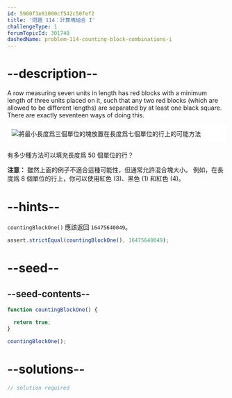 ```yaml
---
id: 5900f3e01000cf542c50fef2
title: '問題 114：計算塊組合 I'
challengeType: 1
forumTopicId: 301740
dashedName: problem-114-counting-block-combinations-i
---
```


# --description--

A row measuring seven units in length has red blocks with a minimum length of three units placed on it, such that any two red blocks (which are allowed to be different lengths) are separated by at least one black square. There are exactly seventeen ways of doing this.

<img alt="將最小長度爲三個單位的塊放置在長度爲七個單位的行上的可能方法" src="https://cdn.freecodecamp.org/curriculum/project-euler/counting-block-combinations-i.png" style="background-color: white; padding: 10px; display: block; margin-right: auto; margin-left: auto; margin-bottom: 1.2rem;" />

有多少種方法可以填充長度爲 50 個單位的行？

**注意：** 雖然上面的例子不適合這種可能性，但通常允許混合塊大小。 例如，在長度爲 8 個單位的行上，你可以使用紅色 (3)、黑色 (1) 和紅色 (4)。

# --hints--

`countingBlockOne()` 應該返回 `16475640049`。

```js
assert.strictEqual(countingBlockOne(), 16475640049);
```

# --seed--

## --seed-contents--

```js
function countingBlockOne() {

  return true;
}

countingBlockOne();
```

# --solutions--

```js
// solution required
```
